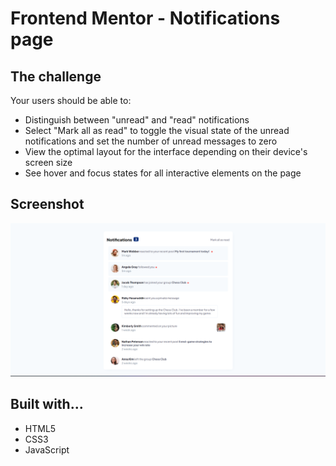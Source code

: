 # Frontend Mentor - Notifications page

## The challenge 

Your users should be able to: 

- Distinguish between "unread" and "read" notifications
- Select "Mark all as read" to toggle the visual state of the unread notifications and set the number of unread messages to zero
- View the optimal layout for the interface depending on their device's screen size
- See hover and focus states for all interactive elements on the page

## Screenshot 

![screenshot](assets/images/Notification_screen.png)

## Built with...
- HTML5
- CSS3 
- JavaScript









